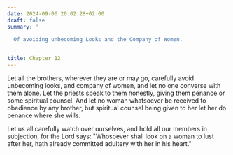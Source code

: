 ```yaml
---
date: 2024-09-06 20:02:28+02:00
draft: false
summary: '

  Of avoiding unbecoming Looks and the Company of Women.

  '
title: Chapter 12
---
```






Let all the brothers, wherever they are or may go, carefully avoid unbecoming looks, and company of women, and let no one converse with them alone. Let the priests speak to them honestly, giving them penance or some spiritual counsel. And let no woman whatsoever be received to obedience by any brother, but spiritual counsel being given to her let her do penance where she wills. 

Let us all carefully watch over ourselves, and hold all our members in subjection, for the Lord says: "Whosoever shall look on a woman to lust after her, hath already committed adultery with her in his heart."

